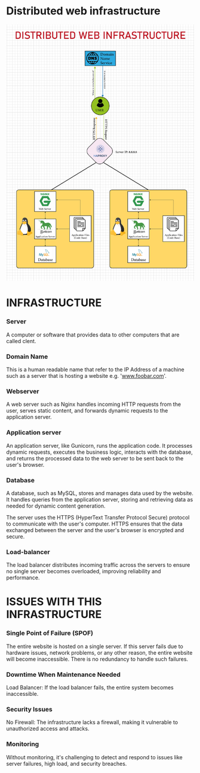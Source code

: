 # Distributed web infrastructure

![Simple Web Stack](distributed-web-infrastructure.jpg)

# INFRASTRUCTURE

### Server
A computer or software that provides data to other computers that are called clent.

### Domain Name
This is a human readable name that refer to the IP Address of a machine such as a server that is hosting a website e.g. 'www.foobar.com'.

### Webserver
A web server such as Nginx handles incoming HTTP requests from the user, serves static content, and forwards dynamic requests to the application server.

### Application server
An application server, like Gunicorn, runs the application code. It processes dynamic requests, executes the business logic, interacts with the database, and returns the processed data to the web server to be sent back to the user's browser.

### Database
A database, such as MySQL, stores and manages data used by the website. It handles queries from the application server, storing and retrieving data as needed for dynamic content generation.

The server uses the HTTPS (HyperText Transfer Protocol Secure) protocol to communicate with the user's computer. HTTPS ensures that the data exchanged between the server and the user's browser is encrypted and secure.

### Load-balancer
The load balancer distributes incoming traffic across the servers to ensure no single server becomes overloaded, improving reliability and performance.

# ISSUES WITH THIS INFRASTRUCTURE

### Single Point of Failure (SPOF)
The entire website is hosted on a single server. If this server fails due to hardware issues, network problems, or any other reason, the entire website will become inaccessible. There is no redundancy to handle such failures.

### Downtime When Maintenance Needed
Load Balancer: If the load balancer fails, the entire system becomes inaccessible.

### Security Issues
No Firewall: The infrastructure lacks a firewall, making it vulnerable to unauthorized access and attacks.

### Monitoring
Without monitoring, it's challenging to detect and respond to issues like server failures, high load, and security breaches.